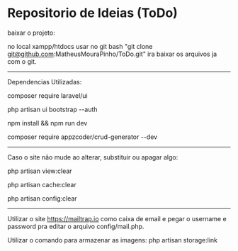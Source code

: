 # Repositorio de Ideias (ToDo)

baixar o projeto:

no local xampp/htdocs usar no git bash "git clone git@github.com:MatheusMouraPinho/ToDo.git" ira baixar os arquivos ja com o git.

----------------------------------------------------------------------------------------------------------------------------------------

Dependencias Utilizadas:

composer require laravel/ui

php artisan ui bootstrap --auth

npm install && npm run dev

composer require appzcoder/crud-generator --dev

----------------------------------------------------------------------------------------------------------------------------------------

Caso o site não mude ao alterar, substituir ou apagar algo:  

php artisan view:clear

php artisan cache:clear

php artisan config:clear

----------------------------------------------------------------------------------------------------------------------------------------

Utilizar o site https://mailtrap.io como caixa de email e pegar o username e password pra editar o arquivo config/mail.php.

Utilizar o comando para armazenar as imagens: php artisan storage:link

